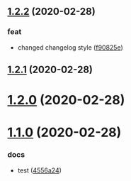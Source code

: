 ## [1.2.2](https://github.com/DerZyklop/dotfiles/compare/v1.2.1...v1.2.2) (2020-02-28)


### feat

* changed changelog style ([f90825e](https://github.com/DerZyklop/dotfiles/commit/f90825e8ba098e419dd8b52710a4e835aa71b295))



## [1.2.1](https://github.com/DerZyklop/dotfiles/compare/v1.2.0...v1.2.1) (2020-02-28)




# [1.2.0](https://github.com/DerZyklop/dotfiles/compare/v1.1.0...v1.2.0) (2020-02-28)




# [1.1.0](https://github.com/DerZyklop/dotfiles/compare/4556a24b8e231b74d1ee4301e093819505a31dac...v1.1.0) (2020-02-28)


### docs

* test ([4556a24](https://github.com/DerZyklop/dotfiles/commit/4556a24b8e231b74d1ee4301e093819505a31dac))



